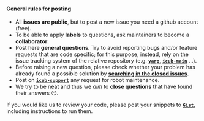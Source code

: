 
#### General rules for posting

- All **issues are public**, but to post a new issue you need a github account (free).
- To be able to apply **labels** to questions, ask maintainers to become a **collaborator**.
- Post here **general questions**. Try to avoid reporting bugs and/or feature requests that are code specific; for this purpose, instead, rely on the issue tracking system of the relative repository \(e.g. [**`yarp`**](https://github.com/robotology/yarp), [**`icub-main`**](https://github.com/robotology/icub-main) ...).
- Before raising a new question, please check whether your problem has already found a possible solution by [**searching in the closed issues**](https://github.com/robotology/QA/issues?q=is%3Aissue+is%3Aclosed).
- Post on [**`icub-support`**](https://github.com/robotology/icub-support) any request for robot maintenance.
- We try to be neat and thus we _aim_ to **close questions** that have found their answers :smirk:.

If you would like us to review your code, please post your snippets to [**`Gist`**](https://gist.github.com), including instructions to run them.

